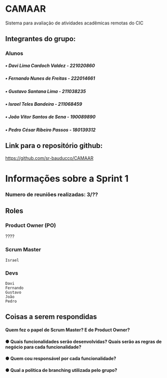 # CAMAAR
Sistema para avaliação de atividades acadêmicas remotas do CIC

## Integrantes do grupo:

### Alunos 
##### • Davi Lima Cardoch Valdez - 221020860 
##### • Fernando Nunes de Freitas - 222014661 
##### • Gustavo Santana Lima - 211038235 
##### • Israel Teles Bandeira - 211068459 
##### • João Vitor Santos de Sena - 190089890 
##### • Pedro César Ribeiro Passos - 180139312

## Link para o repositório github:
https://github.com/sr-bauducco/CAMAAR


# Informações sobre a Sprint 1
### Numero de reuniões realizadas: 3/??
## Roles
### Product Owner (PO)
   ????
### Scrum Master

    Israel

### Devs 
    Davi  
    Fernando 
    Gustavo 
    João 
    Pedro 

## Coisas a serem respondidas

#### Quem fez o papel de Scrum Master? E de Product Owner?
#### ● Quais funcionalidades serão desenvolvidas? Quais serão as regras de negócio para cada funcionalidade?
#### ● Quem cou responsável por cada funcionalidade?
#### ● Qual a política de branching utilizada pelo grupo?